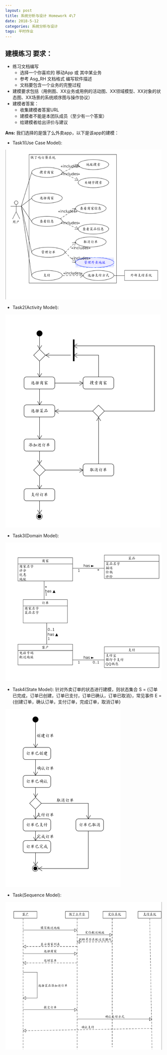```yaml
---
layout: post
title: 系统分析与设计 Homework 4\7
date: 2018-5-12
categories: 系统分析与设计
tags: 平时作业
---
```


## 建模练习 要求：

* 练习文档编写
  * 选择一个你喜欢的 移动App 或 其中某业务
  * 参考 Asg_RH 文档格式 编写软件描述
  * 文档要包含一个业务的完整过程
* 建模要求包括（用例图、XX业务或用例的活动图、XX领域模型、XX对象的状态图、XX场景的系统顺序图与操作协议）
* 建模者答案：
  * 收集建模者答案URL
  * 建模者不能是本团队成员（至少有一个答案）
  * 给建模者给出评价与建议

**Ans:**
我们选择的是饿了么外卖app，以下是该app的建模：
* Task1(Use Case Model):

![starving_use_case](starving_use_case.png)

* Task2(Activity Model):

![starving_activity](starving_activity.png)

* Task3(Domain Model):

![starving_domain](starving_domain.png)

* Task4(State Model):
针对外卖订单的状态进行建模，则状态集合 S = {订单已完成，订单已创建，订单已支付，订单已确认，订单已取消}，常见事件 E = {创建订单，确认订单，支付订单，完成订单，取消订单}

![starving_state](starving_state.png)

* Task(Sequence Model):

![starving_sequence](starving_sequence.png) 
